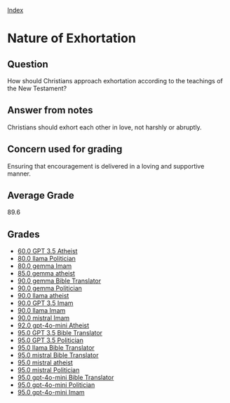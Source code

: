 
[Index](../index.md)
# Nature of Exhortation
## Question
How should Christians approach exhortation according to the teachings of the New Testament?

## Answer from notes
Christians should exhort each other in love, not harshly or abruptly.

## Concern used for grading
Ensuring that encouragement is delivered in a loving and supportive manner.

## Average Grade
89.6

## Grades
 * [60.0 GPT 3.5 Atheist](../answers/GPT_3.5_Atheist/Nature_of_Exhortation.md)
 * [80.0 llama Politician](../answers/llama_Politician/Nature_of_Exhortation.md)
 * [80.0 gemma Imam](../answers/gemma_Imam/Nature_of_Exhortation.md)
 * [85.0 gemma atheist](../answers/gemma_atheist/Nature_of_Exhortation.md)
 * [90.0 gemma Bible Translator](../answers/gemma_Bible_Translator/Nature_of_Exhortation.md)
 * [90.0 gemma Politician](../answers/gemma_Politician/Nature_of_Exhortation.md)
 * [90.0 llama atheist](../answers/llama_atheist/Nature_of_Exhortation.md)
 * [90.0 GPT 3.5 Imam](../answers/GPT_3.5_Imam/Nature_of_Exhortation.md)
 * [90.0 llama Imam](../answers/llama_Imam/Nature_of_Exhortation.md)
 * [90.0 mistral Imam](../answers/mistral_Imam/Nature_of_Exhortation.md)
 * [92.0 gpt-4o-mini Atheist](../answers/gpt-4o-mini_Atheist/Nature_of_Exhortation.md)
 * [95.0 GPT 3.5 Bible Translator](../answers/GPT_3.5_Bible_Translator/Nature_of_Exhortation.md)
 * [95.0 GPT 3.5 Politician](../answers/GPT_3.5_Politician/Nature_of_Exhortation.md)
 * [95.0 llama Bible Translator](../answers/llama_Bible_Translator/Nature_of_Exhortation.md)
 * [95.0 mistral Bible Translator](../answers/mistral_Bible_Translator/Nature_of_Exhortation.md)
 * [95.0 mistral atheist](../answers/mistral_atheist/Nature_of_Exhortation.md)
 * [95.0 mistral Politician](../answers/mistral_Politician/Nature_of_Exhortation.md)
 * [95.0 gpt-4o-mini Bible Translator](../answers/gpt-4o-mini_Bible_Translator/Nature_of_Exhortation.md)
 * [95.0 gpt-4o-mini Politician](../answers/gpt-4o-mini_Politician/Nature_of_Exhortation.md)
 * [95.0 gpt-4o-mini Imam](../answers/gpt-4o-mini_Imam/Nature_of_Exhortation.md)
